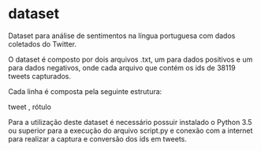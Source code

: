 # dataset
Dataset para análise de sentimentos na língua portuguesa com dados coletados do Twitter.

O dataset é composto por dois arquivos .txt, um para dados positivos e um para dados negativos, onde cada arquivo que contém os ids de 38119 tweets capturados.

Cada linha é composta pela seguinte estrutura:

tweet , rótulo

Para a utilização deste dataset é necessário possuir instalado o Python 3.5 ou superior para a execução do arquivo script.py e conexão com a internet para realizar a captura e conversão dos ids em tweets.
